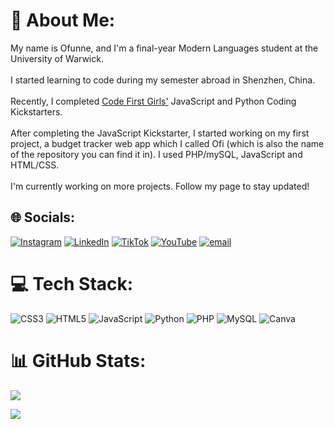 # 💫 About Me:
My name is Ofunne, and I'm a final-year Modern Languages student at the University of Warwick.<br><br>I started learning to code during my semester abroad in Shenzhen, China.<br><br>Recently, I completed [Code First Girls'](https://codefirstgirls.com) JavaScript and Python Coding Kickstarters.<br><br>After completing the JavaScript Kickstarter, I started working on my first project, a budget tracker web app which I called Ofi (which is also the name of the repository you can find it in). I used PHP/mySQL, JavaScript and HTML/CSS.<br><br>I'm currently working on more projects. Follow my page to stay updated!


## 🌐 Socials:
[![Instagram](https://img.shields.io/badge/Instagram-%23E4405F.svg?style=for-the-badge&logo=Instagram&logoColor=white)](https://instagram.com/mordiofunne) [![LinkedIn](https://img.shields.io/badge/LinkedIn-%230077B5.svg?style=for-the-badge&logo=linkedin&logoColor=white)](https://linkedin.com/in/ofunnemordi) [![TikTok](https://img.shields.io/badge/TikTok-%23000000.svg?style=for-the-badge&logo=TikTok&logoColor=white)](https://tiktok.com/@ofunne) [![YouTube](https://img.shields.io/badge/YouTube-%23FF0000.svg?style=for-the-badge&logo=YouTube&logoColor=white)](https://youtube.com/@mordiofunne) [![email](https://img.shields.io/badge/Email-D14836?style=for-the-badge&logo=gmail&logoColor=white)](mailto:ofunnemordi1@outlook.com) 

# 💻 Tech Stack:
![CSS3](https://img.shields.io/badge/css3-%231572B6.svg?style=for-the-badge&logo=css3&logoColor=white) ![HTML5](https://img.shields.io/badge/html5-%23E34F26.svg?style=for-the-badge&logo=html5&logoColor=white) ![JavaScript](https://img.shields.io/badge/javascript-%23323330.svg?style=for-the-badge&logo=javascript&logoColor=%23F7DF1E) ![Python](https://img.shields.io/badge/python-3670A0?style=for-the-badge&logo=python&logoColor=ffdd54) ![PHP](https://img.shields.io/badge/php-%23777BB4.svg?style=for-the-badge&logo=php&logoColor=white) ![MySQL](https://img.shields.io/badge/mysql-4479A1.svg?style=for-the-badge&logo=mysql&logoColor=white) ![Canva](https://img.shields.io/badge/Canva-%2300C4CC.svg?style=for-the-badge&logo=Canva&logoColor=white)

# 📊 GitHub Stats:
<!--![](https://github-readme-stats.vercel.app/api?username=ofunne&theme=rose&hide_border=false&include_all_commits=false&count_private=false)<br/>
![](https://nirzak-streak-stats.vercel.app/?user=ofunne&theme=rose&hide_border=false)<br/> -->
![](https://github-readme-stats.vercel.app/api/top-langs/?username=ofunne&theme=rose&hide_border=false&include_all_commits=false&count_private=false&layout=compact)

[![](https://visitcount.itsvg.in/api?id=ofunne&icon=0&color=10)](https://visitcount.itsvg.in)
